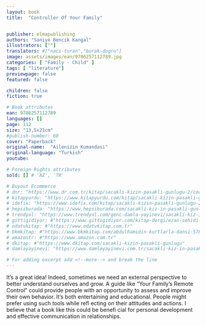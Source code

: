 ```yaml
---
layout: book
title:  "Controller Of Your Family"


publisher: elmapublishing
authors: "Saniye Bencik Kangal"
illustrators: [""]
translators: #["naci-turan","burak-dogru"]
image: assets/images/ean/9786257112789.jpg
categories: [ "Family - Child" ]
tags: [ "literature"]
previewpage: false
featured: false

children: false
fiction: true

# Book attributes
ean: 9786257112789
languages: []
page: 112
size: "13,5x21cm"
#publish-number: 60
cover: "Paperback"
original-name:  "Ailenizin Kumandası"
original-language: "Turkish"
youtube:

# Foreign Rights attributes
sold: [] # 'AZ', 'TR'

# Buyout Ecommerce
# dnr: "https://www.dr.com.tr/kitap/sacakli-kizin-pasakli-gunlugu-2/cocuk-ve-genclik/genclik-10-yas/roman-oyku/urunno=0001893059001"
# kitapyurdu: "https://www.kitapyurdu.com/kitap/sacakli-kizin-pasakli-gunlugu-2-/560122.html&filter_name=Sa%C3%A7akl%C4%B1+K%C4%B1z%27%C4%B1n+Pasakl%C4%B1+G%C3%BCnl%C3%BC%C4%9F%C3%BC+2"
# idefix: "https://www.idefix.com/kitap/sacakli-kizin-pasakli-gunlugu-2/cocuk-ve-genclik/genclik-10-yas/roman-oyku/urunno=0001893059001"
# hepsiburada: "https://www.hepsiburada.com/sacakli-kiz-in-pasakli-gunlugu-2-damla-yayinevi-p-HBV000012ER86"
# trendyol: "https://www.trendyol.com/genc-damla-yayinevi/sacakli-kiz-in-pasakli-gunlugu-2-p-54825777"
# gittigidiyor: #"https://www.gittigidiyor.com/kitap-dergi/ezan-sehidi-adnan-menderes_pdp_732728793"
# odatvkitap: #"https://www.odatvkitap.com.tr"
# bkmkitap: #"https://www.bkmkitap.com/abdulhamidin-kurtlarla-dansi-578226"
# amazontr: #"https://www.amazon.com.tr"
# dkitap: #"https://www.dkitap.com/sacakli-kizin-pasakli-gunlugu"
# damlayayinevi: "https://www.damlayayinevi.com.tr/sacakli-kiz-in-pasakli-gunlugu-2-bu-iste-bi-terslik-var"

# For adding excerpt add <!--more--> and break the line
---
```

It’s a great idea! Indeed, sometimes we need
an external perspective to better understand
ourselves and grow. A guide like “Your Family’s
Remote Control” could provide people with an opportunity to assess and improve their own behavior. It’s both entertaining and educational. People
might prefer using such tools while refl ecting on
their attitudes and actions. I believe that a book like
this could be benefi cial for personal development
and effective communication in relationships.
<!--more--> 

